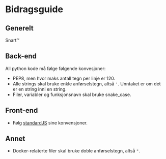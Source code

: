 # Bidragsguide

## Generelt

Snart™

## Back-end

All python kode må følge følgende konvesjoner:

* PEP8, men hvor maks antall tegn per linje er 120.
* Alle strings skal bruke enkle anførselstegn, altså `'`. Unntaket er om det er en string inni en string.
* Filer, variabler og funksjonsnavn skal bruke snake_case.


## Front-end

* Følg [standardJS](https://standardjs.com/) sine konvensjoner.


## Annet

* Docker-relaterte filer skal bruke doble anførselstegn, altså `"`.